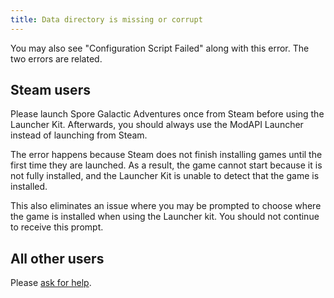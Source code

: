 ```yaml
---
title: Data directory is missing or corrupt
---
```

You may also see "Configuration Script Failed" along with this error. The two errors are related.

## Steam users
Please launch Spore Galactic Adventures once from Steam before using the Launcher Kit. Afterwards, you should always use the ModAPI Launcher instead of launching from Steam.

The error happens because Steam does not finish installing games until the first time they are launched. As a result, the game cannot start because it is not fully installed, and the Launcher Kit is unable to detect that the game is installed.

This also eliminates an issue where you may be prompted to choose where the game is installed when using the Launcher kit. You should not continue to receive this prompt.

## All other users
Please [ask for help](/support).
